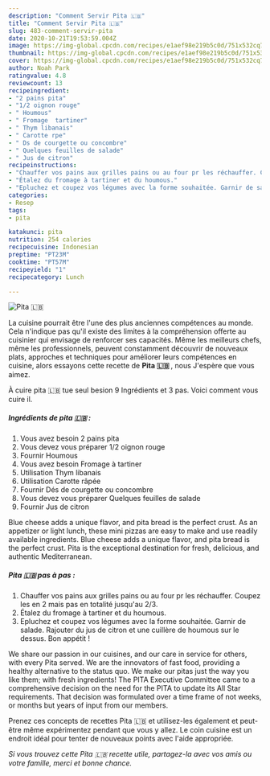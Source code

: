 ```yaml
---
description: "Comment Servir Pita 🇱🇧"
title: "Comment Servir Pita 🇱🇧"
slug: 483-comment-servir-pita
date: 2020-10-21T19:53:59.004Z
image: https://img-global.cpcdn.com/recipes/e1aef98e219b5c0d/751x532cq70/pita-🇱🇧-photo-principale-de-la-recette.jpg
thumbnail: https://img-global.cpcdn.com/recipes/e1aef98e219b5c0d/751x532cq70/pita-🇱🇧-photo-principale-de-la-recette.jpg
cover: https://img-global.cpcdn.com/recipes/e1aef98e219b5c0d/751x532cq70/pita-🇱🇧-photo-principale-de-la-recette.jpg
author: Noah Park
ratingvalue: 4.8
reviewcount: 13
recipeingredient:
- "2 pains pita"
- "1/2 oignon rouge"
- " Houmous"
- " Fromage  tartiner"
- " Thym libanais"
- " Carotte rpe"
- " Ds de courgette ou concombre"
- " Quelques feuilles de salade"
- " Jus de citron"
recipeinstructions:
- "Chauffer vos pains aux grilles pains ou au four pr les réchauffer. Coupez les en 2 mais pas en totalité jusqu&#39;au 2/3."
- "Étalez du fromage à tartiner et du houmous."
- "Epluchez et coupez vos légumes avec la forme souhaitée. Garnir de salade. Rajouter du jus de citron et une cuillère de houmous sur le dessus. Bon appétit !"
categories:
- Resep
tags:
- pita

katakunci: pita 
nutrition: 254 calories
recipecuisine: Indonesian
preptime: "PT23M"
cooktime: "PT57M"
recipeyield: "1"
recipecategory: Lunch

---
```



![Pita 🇱🇧](https://img-global.cpcdn.com/recipes/e1aef98e219b5c0d/751x532cq70/pita-🇱🇧-photo-principale-de-la-recette.jpg)

La cuisine pourrait être l'une des plus anciennes compétences au monde. Cela n'indique pas qu'il existe des limites à la compréhension offerte au cuisinier qui envisage de renforcer ses capacités. Même les meilleurs chefs, même les professionnels, peuvent constamment découvrir de nouveaux plats, approches et techniques pour améliorer leurs compétences en cuisine, alors essayons cette recette de <strong> Pita 🇱🇧 </strong>, nous J'espère que vous aimez.

<!--inarticleads1-->

À cuire pita 🇱🇧 tue seul besion 9 Ingrédients et 3 pas. Voici comment vous cuire il.

##### Ingrédients de pita 🇱🇧 :

1. Vous avez besoin 2 pains pita
1. Vous devez vous préparer 1/2 oignon rouge
1. Fournir  Houmous
1. Vous avez besoin  Fromage à tartiner
1. Utilisation  Thym libanais
1. Utilisation  Carotte râpée
1. Fournir  Dés de courgette ou concombre
1. Vous devez vous préparer  Quelques feuilles de salade
1. Fournir  Jus de citron


Blue cheese adds a unique flavor, and pita bread is the perfect crust. As an appetizer or light lunch, these mini pizzas are easy to make and use readily available ingredients. Blue cheese adds a unique flavor, and pita bread is the perfect crust. Pita is the exceptional destination for fresh, delicious, and authentic Mediterranean. 

<!--inarticleads2-->

##### Pita 🇱🇧 pas à pas :

1. Chauffer vos pains aux grilles pains ou au four pr les réchauffer. Coupez les en 2 mais pas en totalité jusqu&#39;au 2/3.
1. Étalez du fromage à tartiner et du houmous.
1. Epluchez et coupez vos légumes avec la forme souhaitée. Garnir de salade. Rajouter du jus de citron et une cuillère de houmous sur le dessus. Bon appétit !


We share our passion in our cuisines, and our care in service for others, with every Pita served. We are the innovators of fast food, providing a healthy alternative to the status quo. We make our pitas just the way you like them; with fresh ingredients! The PITA Executive Committee came to a comprehensive decision on the need for the PITA to update its All Star requirements. That decision was formulated over a time frame of not weeks, or months but years of input from our members. 

<!--inarticleads1-->

<p>
Prenez ces concepts de recettes Pita 🇱🇧 et utilisez-les également et peut-être même expérimentez pendant que vous y allez. Le coin cuisine est un endroit idéal pour tenter de nouveaux points avec l'aide appropriée.
</p>

<p>
<i>Si vous trouvez cette Pita 🇱🇧 recette utile, partagez-la avec vos amis ou votre famille, merci et bonne chance.</i>
</p>
